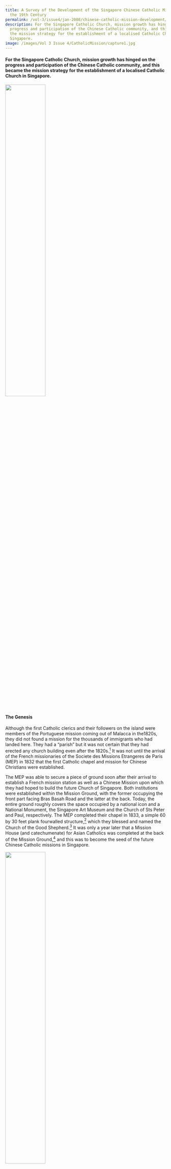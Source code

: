 ```yaml
---
title: A Survey of the Development of the Singapore Chinese Catholic Mission in
  the 19th Century
permalink: /vol-3/issue4/jan-2008/chinese-catholic-mission-development/
description: For the Singapore Catholic Church, mission growth has hinged on the
  progress and participation of the Chinese Catholic community, and this became
  the mission strategy for the establishment of a localised Catholic Church in
  Singapore.
image: /images/Vol 3 Issue 4/CatholicMission/capture1.jpg
---
```

#### For the Singapore Catholic Church, mission growth has hinged on the progress and participation of the Chinese Catholic community, and this became the mission strategy for the establishment of a localised Catholic Church in Singapore.

<img src="/images/Vol%203%20Issue%204/CatholicMission/capture1.jpg" style="width:50%;">


#### **The Genesis**

Although the first Catholic clerics and their followers on the island were members of the Portuguese mission coming out of Malacca in the1820s, they did not found a mission for the thousands of immigrants who had landed here. They had a “parish” but it was not certain that they had erected any church building even after the 1820s.[^1] It was not until the arrival of the French missionaries of the Societe des Missions Etrangeres de Paris (MEP) in 1832 that the first Catholic chapel and mission for Chinese Christians were established.

The MEP was able to secure a piece of ground soon after their arrival to establish a French mission station as well as a Chinese Mission upon which they had hoped to build the future Church of Singapore. Both institutions were established within the Mission Ground, with the former occupying the front part facing Bras Basah Road and the latter at the back. Today, the entire ground roughly covers the space occupied by a national icon and a National Monument, the Singapore Art Museum and the Church of Sts Peter and Paul, respectively. The MEP completed their chapel in 1833, a simple 60 by 30 feet plank fourwalled structure,[^2] which they blessed and named the Church of the Good Shepherd.[^3] It was only a year later that a Mission House (and catechumenate) for Asian Catholics was completed at the back of the Mission Ground,[^4] and this was to 
become the seed of the future Chinese Catholic missions in Singapore.

<img src="/images/Vol%203%20Issue%204/CatholicMission/town%20mission.jpg" style="width:50%;">
 <div style="background-color: white;">The Original Town Mission Ground in 1910</div>

#### **The First Chinese Christians and The French Mission**

Many of the early immigrants who came seeking their fortunes originated from Siam, Penang, Malacca and the Riau Islands. They were closely followed by their brethrens from China, particularly from Chao Chou in Kwangtung. Many of them were Teochew and Hakka speaking migrants who laboured in the jungles of Singapore as well as in the dockyards along the coasts. It is among these migrants that the first resident MEP priest, Fr Etienne Albrand, assisted by a Chinese catechist from China, had found his first Chinese converts. His catechist had also come to Southeast Asia in search of a fortune. Having found the faith in Penang, he ventured from Borneo to Batavia and back to China to spread the “Good News”, before returning to these parts to serve with Fr Albrand.[^5] 

Both Fr Albrand and his catechist spent the day going about town preaching the Christian faith to the people along the streets, and some eventually turned up at the Mission Ground for instruction.[^6] Every evening, from 8pm to 10pm, the Chinese catechist would instruct potential converts, most of them Teochews, in Fr Albrand’s house.[^7] The French missionary at that time had yet to learn any of the Chinese dialects so he worked mainly among the Malays while this catechist taught the Chinese. Sometimes, to reward his new “students”, Fr Albrand would offer them tobacco and tea.[^8] By September 1833, he had already a hundred Chinese converts (and Fr Albrand only arrived in May that year).

The Mission’s modest success was however, not without difficulties. The converts as well as the ones preaching conversion were constantly in “danger”. The French missionary and his catechist were shadowed by members of the local Chinese secret society on a daily basis. They had hoped to deter their fellow Chinese from listening to these evangelists. They called Fr Albrand, “the Head of the Devil”, and they threatened to cut the pigtails and tear the clothes off whoever dared to convert.[^9] Protestant missionaries had also attempted to obstruct the work of the French Mission by “visiting” the class taught by the Chinese catechists.[^10] 

It is probable that without the aid of his Chinese catechist, Fr Albrand might not have succeeded in founding his Chinese Mission. The MEP had trained generations of Chinese catechists to assist their missionaries in Asia. The case of the Singapore MEP venture underscores the wisdom of this mission strategy.[^11] The MEP had maintained a seminary, College General, outside of China since the 17th century.[^12] Originally established in Ayuthia, this seminary was relocated all over Siam till it found a permanent site at Penang in the first decade of the 19th century. Fr Albrand’s catechist, who was also a Chinese physician, had received his training here. It was also this catechist who taught Fr Albrand Teochew, the dialect of many of his converts. In 1834, with the assistance of this catechist, Fr Albrand was also able to convert 30 Chinese in the Riau islands.[^13] 

The MEP found it easier to convert the Chinese when they were overseas than in China. The missionaries had reported that in the Nanyang, detached from their traditional socio-political network, the Chinese had less fear of reprisal from the Chinese authorities or the objection from within their own home communities.[^14]  However, it was not simply because conditions overseas were more ideal, it was also partly because the Missions remained socially relevant to the overseas Chinese. Fr Albrand wrote in 1833 that he had to constantly help his catechumens who faced injustices. He would go to their aid and “protect them like the government”.[^15] And when conversion meant that they would be rejected by their own Chinese community, the Church offered an alternative community from which they could seek aid and security, just as the missions in China had done.[^16] In Singapore, the Chinese Catholic community had evolved outside the framework of the immigrant Chinese social order, where the Chinese secret societies had become the de facto government. In this scheme of things, the Chinese Mission, it seemed, had functioned as an imperium in imperio, while it was at the same time, part of a larger Chinese community that transcended political boundaries.

#### **The Expansion Of The Chinese Mission in Town and Beyond**

In 1839, the Chinese Mission received its first Chinese priest from China, Fr John Tchu. Like Fr Albrand’s catechist, Fr John Tchu was also a respectable Mandarin. Fr Tchu was sent by a French missionary in his youth to the College General in Penang for his studies where he was to be trained as a catechist. Having exercised this ministry first in Penang, then in Siam, he was ordained a priest in Bangkok by Mgr. Courvezy in 1838 a physician.[^17] Born in Canton of a Mandarin, and posted to Singapore in the following year where he served as a priest to the Chinese Mission till he died on 13 July 1848. It was acknowledged, after Fr Tchu’s death in 1848, that his work with the Chinese Christians had had a great impact on the Chinese Mission in Singapore.[^18] From 1840 to 1848, with the conversion of a great number of Chinese, the Church doubled in size.[^19] 

The Mission had grown so large in the 1840s that it became necessary to build a larger place of worship for the Catholics of Singapore. This new Church of the Good Shepherd was completed in 1846–47 across the road from the old Mission ground. All Catholics of the French Mission from thence worshipped there, though the Chinese Christians continued their activities on the old Mission ground. The old chapel was then turned into a school for the Mission. In that same year, the Chinese Christians raised the funds to erect their own house of instruction on the old grounds.[^20]

While the Chinese Mission in town grew in number, the French Mission commenced their mission in the jungles of Singapore in 1846. They started a mission outpost at Kranji for the many Teochew Catholic converts who had gone into the interior to grow gambier and pepper. This chapel was dedicated to St Joseph. In 1852, they shifted this station to Bukit Timah where it still stands today. A year later, another Chinese station was started at Serangoon for the Chinese Catholics of Kranji and town who had migrated there in the 1840s.[^21] The French Missionaries christened this outpost, the St Mary’s Church, and it was later renamed the Church of the Nativity of the Blessed Virgin Mary.

<img src="/images/Vol%203%20Issue%204/CatholicMission/mission%20chapel%20jungle.jpg" style="width:80%;">
<div style="background-color: white;">A mission chapel in the jungle, 1850s</div>

These Chinese outstations were placed under the jurisdiction of the head of the Chinese Mission. The Catholics of these outstations themselves kept their close links with the Church. In fact, many of these Christians had turned to Fr John Tchu to arbitrate in their affairs. On major feast days, the Catholics of the outstations would also join their brethrens for celebrations, often ending with a Chinese dinner on the Mission grounds.[^22] The close link between the town and jungle missions cannot be more underscored than during moments of crisis. In 1849, when the secret society ran amok in the interior of the island, attacking Catholics, the converts of the outstations, numbering in hundreds, took refuge with their Chinese brethren.[^23] In 1851, when a bigger and bloodier attack took place, it was speculated that 500 Chinese converts were massacred across the island.[^24] Once again, the survivors had to seek refuge with their brethren in Town where the Chinese Mission had a house for the sick next to their catechumenate.

The Chinese Mission in the jungle ultimately survived and continued to grow, albeit at a slower pace in the following decades. In early February 1853, the MEP erected a small chapel at the end of Serangoon Road that cost $800.[^25] This mission station was, however, too small at this time to require a permanent missionary to be stationed there. Hence, the MEP missionary to the outpost’s missionary was stationed in town from where he visited the Serangoon Catholics.[^26] By 1859, although there were in all only 140 Chinese Catholics at this station,[^27] it was constituted by an increasing number of Chinese Catholic families. Fr Beurel, the head of the Singapore Mission then, had made a request to the government in 1857 for a grant to a piece of land near the Serangoon chapel where he could settle these newly arrived Catholic families who could grow vegetables there.[^28] Although only 34 acres of the 114 acres of land requested was granted in 1858,[^29] it was more than sufficient to plant a new Christian enclave at the far end of the island.

<img src="/images/Vol%203%20Issue%204/CatholicMission/mission%20grounds.jpg" style="width:50%;">
 <div style="background-color: white;">The Mission Grounds in the 1850s after the arrival of the Brothers</div>

#### **The First Chinese Catholic Church**

<img src="/images/Vol%203%20Issue%204/CatholicMission/chinese%20school.jpg" style="width:50%;">
 <div style="background-color: white;">The Chinese School at the Mission Grounds, 1850s</div>

When the Christian Brothers of St John Baptist de la Salle arrived to found a Christian school for the boys of Singapore in 1852, the old chapel was given to the Brothers who then established St Joseph’s Institution. Next to this new school (the old chapel), the Chinese Mission maintained a Chinese school for boys which had a branch for the Indians. The boys of the Chinese school were instructed by a teacher from China. At this point, the Chinese Mission shared the front part of the old Mission Ground with the Brothers. However, by the early 1860s, when the enrolment at the Brothers’ school had grown so large that a new school building was needed, it became necessary for “spaces” to be more defined. At this time, the Chinese Catholic community had also grown enormously. It was then decided to divide the Mission grounds permanently with St Joseph’s Institution (the Brothers’ School) occupying the portion fronting Bras Basah Road. The Chinese school was then transferred to Kranji.[^30] This separation in effect paved the way for the Chinese Christian community to finally erect a place of worship of their own, the Church of Sts Peter and Paul.

The missionary given the colossal task of building the Church of Sts Peter and Paul was Fr Pierre Paris. Fundraising was difficult as most of the Chinese Christians were poor. But fortunately, amongst them was a wealthy and influential Chinese Christian, Pedro Tan No Keah,[^31] who managed to raise the necessary funds. The church was completed in 1870 on the site of the original Chinese Mission. It was from Sts Peter and Paul that Fr Pierre Paris continued to plant the seeds of the future Chinese Catholic (and Tamil) churches of Singapore. Every Sunday morning, he walked the length of Serangoon Road to say mass for his flock there (Nativity Church) before returning to Sts Peter and Paul to hold service for the Tamils at 11am. After that, he held mass at the jail before returning to his parish at 2pm in the afternoon to conduct catechism for the Chinese children. Then, at 3pm, he had Vespers in the parish. On Mondays and Wednesdays, he dealt with the temporal affairs of his Chinese in town. On Tuesdays, he visited the Chinese in the jungles. On Thursdays, he taught the catechumens at Serangoon who used to travel long distances to him. The last two days of the week were given to confession and other works.[^32]

Fr Paris was also the first missionary in the Mission who spoke Tamil, a language which he picked up from Malacca. Thus, with him, the seed for an Indian Mission was also planted. For them, he started a school, the St Francis Malabar School, which was located along Waterloo Street.

By the time of his death, there was already a small Indian congregation in the making. They too worshipped in the Church of Sts Peter and Paul together with the Chinese.

#### **Planting Other Chinese Catholic Communities**

While the European and Eurasian Catholics of the settlement had remained “pastoral” and based mainly within the town churches of St Joseph’s (Portuguese Mission) and Church of the Good Shepherd (MEP), church growth was characterised by the growth of the Chinese Mission communities. Towards the mid-1850s, the planted Chinese Catholic communities of Singapore had already begun to impact the establishment of other Chinese Catholic communities in the region in a profound manner. The first instance of the Mission’s extension into Peninsular Malaya was in 1853, when Chinese Catholic families from the island were transplanted to Malacca to form the nucleus of an agricultural community that was calculated to attract the Chinese there to convert.[^33] In the 1860s, as the Mission at Bukit Timah was making inroads north of the island to Boo Koo Kangkar (Kranji), Catholic families from Serangoon had begun re-migrating to Johore where they found new economic opportunities planting gambier and pepper. By February 1861, the MEP decided that they should establish a Mission station for these Chinese Catholic re-migrants.[^34] In July 1861, the Mission secured a grant from the Temenggong of Johore for a piece of land to start their station, and this led Fr Paris to begin his visits to the Chinese Christians there. However, nothing resulted from this evangelical endeavor.[^35]

The more significant mission foray into Johore was actually achieved by Fr Augustine Perie from his stations at Bukit Timah and Boo Koo Kangkar where Chinese Catholics were beginning to migrate to Johore as well. St Mary’s Chapel, a chapel erected by Fr Perie at Kranji, had prospered for a while before an “accidental” fire razed it in early 1863. Fr Perie suspected that the Chinese Secret socities were behind it.[^36] Coupled with this destruction and the general economic difficulties in the district, many Catholic families had begun to re-migrate to Java and Johore.[^37] Fr Perie knew that in Johore, without a missionary, his Chinese converts would eventually give up Christianity. Hence, he made preparations to found an agricultural colony in Johore for the Christians.

Fr Perie’s goal was to transplant a portion of his Catholic community from Bukit Timah and Boo Koo Kangkar to this new agricultural colony to establish another Catholic enclave up north. A piece of land at Pontian Kitsil, on the western side of Johore, was granted by the Maharajah of Johore in mid-1863. Fr Perie then set out with a few of his Chinese Christians on 18 August 1863 to survey the jungle plains of Pontian Kitsil for land clearance.[^38] In all, 32 Chinese Christians set up plantations on both sides of the Pontian River, which ran down the middle of Pontian Kitsil. At the heart of this plain, Fr Perie established his Mission station with a vegetable garden, school and a house-chapel that he dedicated to St Francis Xavier.[^39] In the agreement with the Maharajah, the land was granted to Fr Perie on the condition that he assumed the position of the *kangchu*, the headman or master of the river. A regular *kangchu* was responsible for the law and order of his district as well as the monopoly rights over trading, spirits, gambling and supply of opium. Fr Perie, however, forbade gambling and opium in his colony, and this turned many potential non-Christian Chinese settlers away.[^40]

There were high hopes for this colony but the marshy terrain had made life extremely difficult, and that further deterred other potential settlers. In 1864, a great fear arose among the Christians of Singapore and Johore that the secret society was about to launch an all out attack against the Church. The fear of an impending attack, and the spectre of another “Bloody 1851”, eventually led most of the Singapore Christian migrants to Pontian to abandon their plantations, leaving only 15 Chinese planters.[^41] Discouraged, Fr Perie moved further inland in 1865 to work among the indigenous aborigines there. The Pontian station however, continued with missionaries from Bukit Timah visiting it intermittently. The register for St Francis Xavier’s Chapel, from 1864 to 1873, is still kept in the archives of St Joseph’s Church, Bukit Timah. On record, from those years, there were 22 infant baptisms, 85 adult conversions, 11 marriages and 30 burials.[^42]

By the 1870s, numerous Chinese Catholic enclaves had already been established in the northern part of the island and beyond. Located far apart and in very different environs, they remained similarly constituted. The Chinese Missions at Bukit Timah, Serangoon and in town had their own attached schools, hospitals (infirmaries) and cemeteries,[^43] making them self-contained communities within their own districts. Given the historical ties with the Singapore Church, the Chinese Christians of Pontian and those in other parts of Johore, had always kept their links with their “mother” Church in Singapore by making annual pilgrimages to St Joseph’s, Bukit Timah, on all major feast days.[^44] 

In 1881, the main mission initiative to Johore shifted from Bukit Timah to the Serangoon Mission, following Fr Laurent Saleilles’ reassignment there. When Fr Laurent Saleilles arrived in 1877, he was first posted to Bukit Timah from where he visited Pontian several times a year.[^45] In time, he included on his itinerary other parts of Johore where he initially found 36 Chinese Christians who had migrated from Singapore, scattered all over. From January 1881, after Fr Saleilles was posted to Serangoon, he concentrated his efforts at Johore Bahru. Pontian then, had become too far from where he was stationed. Fr Saleilles had initially gathered his first converts at his rented residence at Johore Bahru, and by early 1882, he had already converted 63 Chinese.[^46] An application to the Maharajah for a piece of land to erect a church in Johore Bahru was made in September 1881. By May 1882, with the assistance of a Catholic British planter in Johore, three acres of land was granted, less than a mile from the town centre.[^47] The foundation stone for this church, dedicated to Our Lady of Lourdes, was laid on 21 November 1882, and by 29 May 1883, the church was completed, blessed and opened, together with a Chinese catechumenate and a parochial house. Fr Saleilles subsequently established a Chinese school for the children of this Mission at the catechumenate.[^48] The first Catholic institution in Johore was thus established, an extension of the MEP Chinese Catholic Mission in Singapore and modeled after Singapore’s Chinese Catholic enclaves.

The missionary outreach of Singapore Chinese Catholic community in the 1870s, it appears, had also reached Sarawak as Fr Saleilles had reported making visits there even before being stationed at Serangoon. In July 1880, Fr Saleilles accompanied the American Mill Hill Fathers to Sarawak to help them found their Mission. And even after the establishment of the American Fathers, Fr Saleilles continued his visits the Chinese Catholics there, although jurisdiction over the district had passed on to these new missionaries.[^49] Perhaps, some Chinese Catholics from Singapore had migrated to Sarawak and Fr Saleilles simply followed them, just as Frs Paris and Perie did when their Catholics ventured into Johore. Following this pattern of Mission development in Malaya, where Catholics always preceded their missionaries, it was probable that the Sarawak and Singapore Chinese Christians were very much linked. It must be noted that as early as the 1840s, Chinese catechists from Singapore had already been reported to have evangelised in Sarawak and Labuan.[^50]

#### **Conclusion**

The MEP’s mission strategy in 19th century Singapore, and perhaps generally in Asia, was to plant Catholic communities throughout Asia as a precursor to the establishment of indigenous Churches. The distribution of bibles and mere street preaching, the *modus operandi* of Protestant missionaries of the day, yielded little in a society that was still transient, mostly illiterate and more concerned with day to day affairs. In the Malay Archipelago, proselytising to indigenous Muslim Malays could only reap certain failure. There were also too few Eurasians and Europeans to form a rooted Church, and besides, they could hardly constitute a localised, or “Asianised” Catholic Church and community. It was left to the sojourning immigrants of East, Southeast and South Asia to provide the critical mass for the creation of a local Christian and Church community.

<div>
<center><b>Clement Liew</b><br>PhD candidate<br> National Institute of Education<br>Nanyang Technological University</center>
</div>

#### **NOTES**

[^1]: See Straits Settlements Record (SSR), N2 1827, 23 August 1827; Manuel Teixeira, _[The Portuguese Mission in Malacca and Singapore](https://eservice.nlb.gov.sg/item_holding.aspx?bid=1048109)_, vol. 3. (Lisboa: Agencia Geral do Ultramar, 1963), 10. (Call no. RCLOS 266.25953 TEI)

[^2]: J. M. Beurel, _Annales de la Mission Catholique De Singapore, Ecrites Par Le Soussigne En Ese Moments De Loisir_, 329; Archives de la Missions Etrangeres (AME) 892, 851–54, 23 February 1833.

[^3]: Beurel, _Annales_, 11–12.

[^4]: AME 892, 1035–7, 8 August 1834; 1051–4, September 1834; Joseph Ruellen, _Situation Generale En Asis Du Sud-Est a Liarrivee De Mgr. P. Bigandet, Mai 1834–Nov 1859_ (Singapore: MEP House, 1998). Compilation of manuscript correspondences from MEP Archives, Paris, AME, Siam, 27 September 1834, Fr Pallegoix to Mgr Courvezy.

[^5]: Annals de la Propagation de la Foi, Malaisie (APF), vol. XLII, September 1835, pp.124–34, 10 September 1833.

[^6]: Annals de la Propagation de la Foi, Malaisie (APF), vol. XLII, September 1835, pp.124–34, 10 September 1833.

[^7]: Annals de la Propagation de la Foi, Malaisie (APF), vol. XLII, September 1835, pp.124–34, 10 September 1833.

[^8]: Annals de la Propagation de la Foi, Malaisie (APF), 22 November 1834.

[^9]: Annals de la Propagation de la Foi, Malaisie (APF), 10 September 1833 and 26 December 1833.

[^10]: AME 892, 1051–4, Sep 1834; APF, vol. XLII, September 1835, 124–34, 22 November 1834.

[^11]: (APF), vol. XLII, September 1835, 124–34, 10 September 1833.

[^12]: Stephen Neill, _A History of Christian Missions_ (Great Britain: Penguin Books, 1964), 191. As a measure to avoid the persecution of the Manchu Government, College General was located outside China.

[^13]: Ruellen, _Situation Generale_, AME, Siam, 27 September 1834, Fr Albrand to Mgr Courvezy.

[^14]: APF, September 1835, 124–34, 26 December 1833. Scholars have argued that overseas Chinese, “deprived of their accustomed family and lineage support”, sought out alternative solidarities. Although for the Chinese overseas, “moral constraints of kinship village attachment remained strong”, they were less direct. See Ng Chin Keong, “The Cultural Horizon of South China’s Emigrants in the Nineteenth Century: Change and Perspective”, in _[Asian Traditions and Modernization. Perspectives From Singapore](https://eservice.nlb.gov.sg/item_holding.aspx?bid=6322098)_, ed. Yong Mun Cheong (Singapore: Centre for Advanced Studies, National University of Singapore, 1992), 24–26. (Call no. RSING 959.57 ASI)

[^15]: APF, September 1835, 124–34, 26 December 1833.

[^16]: Jean-Paul Wiest, “Catholic Activities in Kwangtung Province and Chinese Responses, 1848–1885” (PhD dissertation, University of Washington, 1977), 112.

[^17]: AME 893, 975–7, 29 March 1842. Fr Tchu arrived in 1839.

[^18]: Singapore Free Press, 27 July 1848.

[^19]: Beurel, _Annales_, 68. The number of Catholics had increased from 450, in 1838, to 800, in 1846. From 1839, the Chinese Catholics had already constituted half the Catholics on the island. Of a total of 443 baptisms from 1840 to 1846, 333 were of Chinese converts. See Baptism Register, Cathedral, 1840–1846. It was also during this period that they became more than self-reliant. When the bishop found that it became necessary to erect a wall to enclose the Mission Grounds in 1839, the most influential (European) Catholics of the Mission, having continuously subscribed to the Mission’s building projects in the proceeding years, refused to help. It was Chinese Christians who then came to the bishop’s aid.

[^20]: AME 904/21, 11 May 1845 and 904/32, 7 October 1845. This house was completed by Oct 1845 at a cost of $550. See Beurel, _Annales_, 126.

[^21]: AME 90, 1401–3, 8 December 1847; 902, 105, 5 May 1848 and 175, 4 July 1848. In 1842, a number of Chinese Christians had started a nutmeg plantation of 17,000 trees with Fr Beurel at Serangoon. It was to raise an annual income of 400 francs from the produce to support the Christian Brothers’ School when it was founded. In December 1849, a seminary was established at the end of Serangoon Road to prepare Chinese candidates for the priesthood, before sending them off to College General in Penang for training. In December 1849, Holy Mary College was established with twelve Chinese seminarians who supported themselves by cultivating nutmeg and coconuts. The college was transferred to Matang Tinggi (near Penang) a year later when eleven of the twelve seminarians withdrew their candidature. See AME 904/94, 18 April 1849; 902, 4 December 1849.

[^22]: SFP, 16 April 1846.

[^23]: SFP, 3 July 1849.

[^24]: See J F McNair, _[Prisoners Their Own Warders](https://eservice.nlb.gov.sg/item_holding.aspx?bid=4320815)_ (Westminster: Archibald Constable and Co., 1899), 68 (Call no. RRARE 365.95957 MAC; microfilm NL12115; accession no. B20048144A). Many historians, including CM Turnbull, Carl Trocki and Wilfred Blythe, have quoted this figure. This figure cannot be confirmed by any official sources. If this figure is near accurate, then the Church would have been wiped out!

[^25]: AME 902, 1403–5, 2 February 1853.

[^26]: AME 903, 269–70, 16 December 1854.

[^27]: AME 903, 1515, 17 October 1859.

[^28]: Straits Settlements Record, X16, 1858, 23; W28 1858, 12 October 1858, 58.

[^29]: Beurel, _Annales_, 490. (This page numbering is from the microfilm copy of Fr Beurel’s journal, MEP Archives, vol. 907. Entries for the years from years 1852 to 1860s are missing in the original copy from which I have been quoting thus far).

[^30]: The school for the Chinese Boys was called St Peter’s School. See _Straits Settlements Annual Report_, 1865–6, 24/7.

[^31]: Tan No Keah was born at Fuyang City of Zhao’an County, Guangdong Province, in 1821. The family was poor and life was difficult at his hometown, so he borrowed a few pieces of silver and set off to the Nanyang. He first landed in Johore where he worked on a gambier plantation. After having saved some money, he ventured to Singapore where he started gambier plantations at Punggol. Eventually, he was able to build 14 warehouses at Boat Quay. His company was known as “Qianyi” Kongsi, situated at No. 48 Boat Quay (or No. 33 River Valley Road). The company traded mainly in gambier and local produce. He later married a girl from the Convent of the Holy Innocent Jesus (Town Convent) and converted to Catholicism. This information was provided by Tan Keow Meng, great grand-daughter of Tan Tong Seng one of Tan No Keah’s four sons, according to oral accounts provided by her aunt and grandmother in May 2002.

[^32]: C B Buckley, _[An Anecdotal History of Old Times in Singapore](https://eservice.nlb.gov.sg/item_holding.aspx?bid=4082239)_ (Singapore: Oxford University Press, 1984), 254. (Call no. RSING 959.57 BUC)

[^33]: AME 902, 1525–30, 2 August 1853.

[^34]: AME 904/217, 20 February 1861; 904/255, 5 November 1861.

[^35]: AME 904/246, 20 July 1861. The land granted was most likely within the vicinity of the Johore town, Johore Bahru.

[^36]: Augustine Perie, _Souvenirs De Malasie, Onze Ans Sous L’equateur_ (France: E. Delsaud, 1885), 19.

[^37]: Perie, _Souvenirs De Malasie,_ 23.

[^38]: Perie, _Souvenirs De Malasie,_ 24.

[^39]: Perie, _Souvenirs De Malasie,_ 26.

[^40]: C. M. Turnbull, _[Straits Settlements, 1826–67](https://eservice.nlb.gov.sg/item_holding.aspx?bid=4132712)_ (London: Athlone Press, 1972), 152. (Call no. RSING 959.57 TUR)

[^41]: Perie, _Souvenirs de Malasie_, 25.

[^42]: Register, St Francis Xavier’s Chapel, Pontien, 1864–1873.

[^43]: The Straits Calendar and Directory, 1870, 16.

[^44]: AME 905/97, 10 January 1878.

[^45]: AME 905/236, 14 September 1881.

[^46]: Compte Reudu, _Malaisie_, 1882, 82–86.

[^47]: AME 905/304, 21 July 1883.

[^48]: AME 905/342, 1884.

[^49]: AME 905/236, 14 September 1881.

[^50]: Graham Saunders, _[Bishops and Brookes: The Anglican Missions and the Brooke Raj in Sarawak, 1848–1941](https://eservice.nlb.gov.sg/item_holding.aspx?bid=6159178)_ (Singapore: Oxford University Press, 1992), 28 (Call no. RSEA 959.522 SAU); See AME 904/217, 20 February 1861.